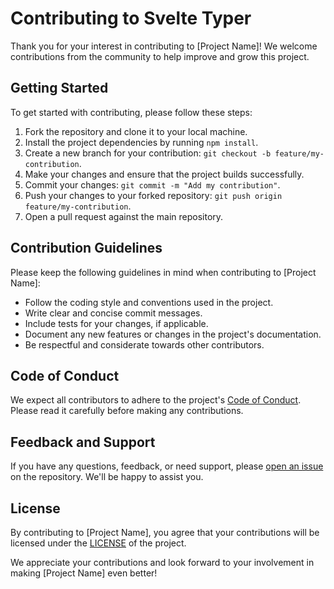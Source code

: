 # Contributing to Svelte Typer

Thank you for your interest in contributing to [Project Name]! We welcome contributions from the community to help improve and grow this project.

## Getting Started

To get started with contributing, please follow these steps:

1. Fork the repository and clone it to your local machine.
2. Install the project dependencies by running `npm install`.
3. Create a new branch for your contribution: `git checkout -b feature/my-contribution`.
4. Make your changes and ensure that the project builds successfully.
5. Commit your changes: `git commit -m "Add my contribution"`.
6. Push your changes to your forked repository: `git push origin feature/my-contribution`.
7. Open a pull request against the main repository.

## Contribution Guidelines

Please keep the following guidelines in mind when contributing to [Project Name]:

- Follow the coding style and conventions used in the project.
- Write clear and concise commit messages.
- Include tests for your changes, if applicable.
- Document any new features or changes in the project's documentation.
- Be respectful and considerate towards other contributors.

## Code of Conduct

We expect all contributors to adhere to the project's [Code of Conduct](/CODE_OF_CONDUCT.md). Please read it carefully before making any contributions.

## Feedback and Support

If you have any questions, feedback, or need support, please [open an issue](https://github.com/your-username/your-repository/issues) on the repository. We'll be happy to assist you.

## License

By contributing to [Project Name], you agree that your contributions will be licensed under the [LICENSE](/LICENSE) of the project.

We appreciate your contributions and look forward to your involvement in making [Project Name] even better!
